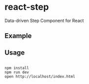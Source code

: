 # react-step

Data-driven Step Component for React

## Example


## Usage

``` 

npm install
npm run dev
open http://localhost/index.html

```


